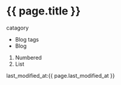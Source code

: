 # {{ page.title }}

catagory
- Blog
tags
- Blog

1. Numbered
2. List 

last_modified_at:{{ page.last_modified_at }}

